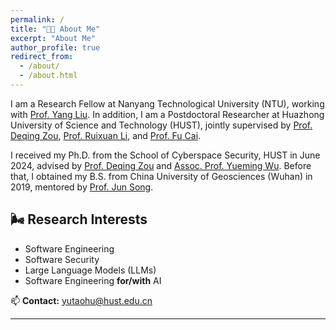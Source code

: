 ```yaml
---
permalink: /
title: "🙌🏼 About Me"
excerpt: "About Me"
author_profile: true
redirect_from:
  - /about/
  - /about.html
---
```


I am a Research Fellow at Nanyang Technological University (NTU), working with [Prof. Yang Liu](https://personal.ntu.edu.sg/yangliu/). In addition, I am a Postdoctoral Researcher at Huazhong University of Science and Technology (HUST), jointly supervised by [Prof. Deqing Zou](http://faculty.hust.edu.cn/zoudeqing/zh_CN/index.htm), [Prof. Ruixuan Li](https://idc.hust.edu.cn/rxli/chinese/index.htm), and [Prof. Fu Cai](http://faculty.hust.edu.cn/fucai/zh_CN/more/1623241/jsjjgd/index.htm).

I received my Ph.D. from the School of Cyberspace Security, HUST in June 2024, advised by [Prof. Deqing Zou](http://faculty.hust.edu.cn/zoudeqing/zh_CN/index.htm) and [Assoc. Prof. Yueming Wu](https://wu-yueming.github.io/). Before that, I obtained my B.S. from China University of Geosciences (Wuhan) in 2019, mentored by [Prof. Jun Song](https://grzy.cug.edu.cn/songjun/zh_CN/index.htm).

## 🌬 Research Interests
- Software Engineering  
- Software Security  
- Large Language Models (LLMs)  
- Software Engineering **for/with** AI  

📫 **Contact:** yutaohu@hust.edu.cn

---

